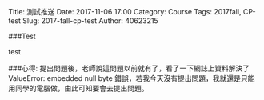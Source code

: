 Title: 測試推送
Date: 2017-11-06 17:00
Category: Course
Tags: 2017fall, CP-test
Slug: 2017-fall-cp-test
Author: 40623215



<!-- PELICAN_END_SUMMARY -->

###Test


test

###心得:
提出問題後，老師說這問題以前就有了，看了一下網誌上資料解決了 ValueError: embedded null byte 錯誤，若我今天沒有提出問題，我就還是只能用同學的電腦做，由此可知要會去提出問題。